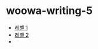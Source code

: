 # woowa-writing-5

- [레벨 1](https://github.com/gabrielyoon7/woowa-writing-5/blob/gabrielyoon7/level-1.md)
- [레벨 2](https://github.com/gabrielyoon7/woowa-writing-5/blob/gabrielyoon7/level-2.md)
- 